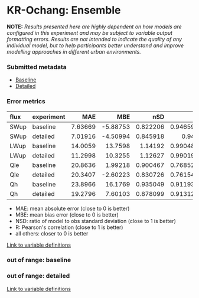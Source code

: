 # KR-Ochang: Ensemble

**NOTE:** *Results presented here are highly dependent on how models are configured in this experiment and may be subject to variable output formatting errors. Results are not intended to indicate the quality of any individual model, but to help participants better understand and improve modelling approaches in different urban environments.*

### Submitted metadata

- [Baseline](Ensemble_KR-Ochang_baseline_attrs.md)
- [Detailed](Ensemble_KR-Ochang_detailed_attrs.md)

### Error metrics

| flux   | experiment   |      MAE |      MBE |      nSD |        R |      5th |     95th |    RMSE |    cRMSE |     AMBE |     1-nSD |        1-R |   nSkewness |   nKurtosis |   Overlap |
|:-------|:-------------|---------:|---------:|---------:|---------:|---------:|---------:|--------:|---------:|---------:|----------:|-----------:|------------:|------------:|----------:|
| SWup   | baseline     |  7.63669 | -5.88753 | 0.822206 | 0.946592 |  1.65449 | 17.6122  | 17.6512 | 0.345595 |  5.88753 | 0.177795  | 0.0534084  |   0.580523  |    1.23765  | 0.0953876 |
| SWup   | detailed     |  7.01916 | -4.50994 | 0.845918 | 0.947    |  1.58214 | 13.6898  | 16.8306 | 0.336763 |  4.50994 | 0.154083  | 0.0530005  |   0.570701  |    1.23077  | 0.0896839 |
| LWup   | baseline     | 14.0059  | 13.7598  | 1.14192  | 0.990484 |  6.03615 | 39.0715  | 18.9171 | 0.204635 | 13.7598  | 0.141919  | 0.00951647 |   3.83525   |    0.250174 | 0.0833718 |
| LWup   | detailed     | 11.2998  | 10.3255  | 1.12627  | 0.990199 |  5.0166  | 34.3694  | 16.1132 | 0.194991 | 10.3255  | 0.126269  | 0.00980113 |   3.88033   |    0.23401  | 0.0704357 |
| Qle    | baseline     | 20.8636  |  1.99218 | 0.900467 | 0.768522 |  4.16659 |  9.68445 | 36.2022 | 0.653286 |  1.99218 | 0.099534  | 0.231478   |   0.302584  |    0.741872 | 0.150416  |
| Qle    | detailed     | 20.3407  | -2.60223 | 0.830726 | 0.761547 |  3.70705 | 23.0939  | 36.1584 | 0.651791 |  2.60223 | 0.169275  | 0.238453   |   0.260033  |    0.665361 | 0.18891   |
| Qh     | baseline     | 23.8966  | 16.1769  | 0.935049 | 0.911933 | 21.5464  |  7.00768 | 31.9737 | 0.41099  | 16.1769  | 0.0649508 | 0.0880673  |   0.0854261 |    0.269512 | 0.499714  |
| Qh     | detailed     | 19.2796  |  7.60103 | 0.878099 | 0.913123 | 16.7633  |  9.78695 | 28.491  | 0.409186 |  7.60103 | 0.1219    | 0.0868771  |   0.0729728 |    0.250987 | 0.369315  |

 - MAE: mean absolute error (close to 0 is better)
 - MBE: mean bias error (close to 0 is better)
 - NSD: ratio of model to obs standard deviation (close to 1 is better)
 - R: Pearson's correlation (close to 1 is better)
 - all others: closer to 0 is better

[Link to variable definitions](../modelattrs/variable_definitions.md)

### out of range: baseline


### out of range: detailed



[Link to variable definitions](../modelattrs/variable_definitions.md)

